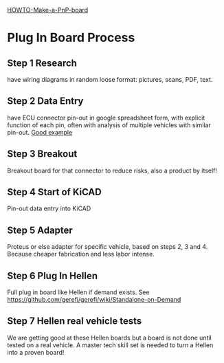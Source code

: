 [HOWTO-Make-a-PnP-board](HOWTO-Make-a-PnP-board)

# Plug In Board Process

## Step 1 Research

have wiring diagrams in random loose format: pictures, scans, PDF, text.

## Step 2 Data Entry

have ECU connector pin-out in google spreadsheet form, with explicit function of each pin, often with analysis of multiple vehicles with similar pin-out. [Good example](https://docs.google.com/spreadsheets/d/1H0cZPAJFbpprgSu1Y8BiAYzXbqddvIn-Hhod4QCVQwk)

## Step 3 Breakout

Breakout board for that connector to reduce risks, also a product by itself!

## Step 4 Start of KiCAD

Pin-out data entry into KiCAD

## Step 5 Adapter

Proteus or else adapter for specific vehicle, based on steps 2, 3 and 4. Because cheaper fabrication and less labor intense.

## Step 6 Plug In Hellen

Full plug in board like Hellen if demand exists. See <https://github.com/gerefi/gerefi/wiki/Standalone-on-Demand>

## Step 7 Hellen real vehicle tests

We are getting good at these Hellen boards but a board is not done until tested on a real vehicle. A master tech skill set is needed to turn a Hellen into a proven board!
